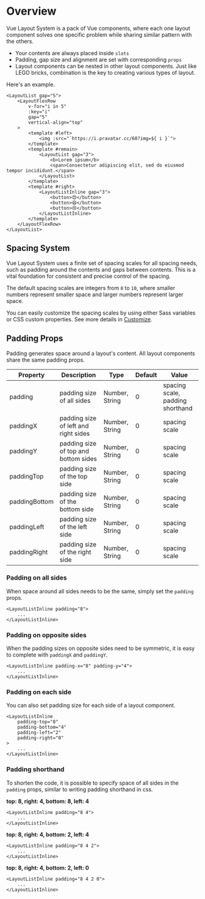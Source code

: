 # Overview
Vue Layout System is a pack of Vue components, where each one layout component solves one specific problem while sharing similar pattern with the others. 

- Your contents are always placed inside `slots`
- Padding, gap size and alignment are set with corresponding `props`
- Layout components can be nested in other layout components. Just like LEGO bricks, combination is the key to creating various types of layout.

Here's an example.

```vue live
<LayoutList gap="5">
    <LayoutFlexRow
        v-for="i in 5"
        :key="i"
        gap="5"
        vertical-align="top"
    >
        <template #left>
            <img :src="`https://i.pravatar.cc/60?img=${ i }`">
        </template>
        <template #remain>
            <LayoutList gap="3">
                <b>Lorem ipsum</b>
                <span>Consectetur adipiscing elit, sed do eiusmod tempor incididunt.</span>
            </LayoutList>
        </template>
        <template #right>
            <LayoutListInline gap="3">
                <button>😍️</button>
                <button>😆</button>
                <button>😢</button>
            </LayoutListInline>
        </template>
    </LayoutFlexRow>
</LayoutList>
```

## Spacing System
Vue Layout System uses a finite set of spacing scales for all spacing needs, such as padding around the contents and gaps between contents. This is a vital foundation for consistent and precise control of the spacing.

The default spacing scales are integers from `0` to `10`, where smaller numbers represent smaller space and larger numbers represent larger space.

You can easily customize the spacing scales by using either Sass variables or CSS custom properties. See more details in [Customize](/customize/).

<Doc-SpacingSystemDoc />

## Padding Props
Padding generates space around a layout's content. All layout components share the same padding props.

| Property | Description | Type | Default | Value |
| --- | --- | --- | --- | --- |
| padding | padding size of all sides | Number, String | 0 | spacing scale, padding shorthand |
| paddingX | padding size of left and right sides | Number, String | 0 | spacing scale |
| paddingY | padding size of top and bottom sides | Number, String | 0 | spacing scale |
| paddingTop | padding size of the top side | Number, String | 0 | spacing scale |
| paddingBottom | padding size of the bottom side | Number, String | 0 | spacing scale |
| paddingLeft | padding size of the left side | Number, String | 0 | spacing scale |
| paddingRight | padding size of the right side | Number, String | 0 | spacing scale |

### Padding on all sides
When space around all sides needs to be the same, simply set the `padding` props.

```vue
<LayoutListInline padding="8">
	...
</LayoutListInline>
```

<GreyBox inline>
<LayoutListInline padding="8">
<GreyBox v-for="i in 3" :key="i" size="s" />
</LayoutListInline>
</GreyBox>

### Padding on opposite sides
When the padding sizes on opposite sides need to be symmetric, it is easy to complete with `paddingX` and `paddingY`.

```vue
<LayoutListInline padding-x="8" padding-y="4">
	...
</LayoutListInline>
```

<GreyBox inline>
<LayoutListInline padding-x="8" padding-y="4">
<GreyBox v-for="i in 3" :key="i" size="s" />
</LayoutListInline>
</GreyBox>

### Padding on each side
You can also set padding size for each side of a layout component.

```vue
<LayoutListInline
	padding-top="8"
	padding-bottom="4"
	padding-left="2"
	padding-right="0"
>
	...
</LayoutListInline>
```

<GreyBox inline>
<LayoutListInline padding-top="8" padding-bottom="4" padding-left="2" padding-right="0">
<GreyBox v-for="i in 3" :key="i" size="s" />
</LayoutListInline>
</GreyBox>

### Padding shorthand
To shorten the code, it is possible to specify space of all sides in the `padding` props, similar to writing padding shorthand in css.


<b>top: 8, right: 4, bottom: 8, left: 4</b>
```vue
<LayoutListInline padding="8 4">
	...
</LayoutListInline>
```

<GreyBox inline>
<LayoutListInline padding="8 4">
<GreyBox v-for="i in 3" :key="i" size="s" />
</LayoutListInline>
</GreyBox>


<b>top: 8, right: 4, bottom: 2, left: 4</b>
```vue
<LayoutListInline padding="8 4 2">
	...
</LayoutListInline>
```

<GreyBox inline>
<LayoutListInline padding="8 4 2">
<GreyBox v-for="i in 3" :key="i" size="s" />
</LayoutListInline>
</GreyBox>


<b>top: 8, right: 4, bottom: 2, left: 0</b>
```vue
<LayoutListInline padding="8 4 2 0">
	...
</LayoutListInline>
```

<GreyBox inline>
<LayoutListInline padding="8 4 2 0">
<GreyBox v-for="i in 3" :key="i" size="s" />
</LayoutListInline>
</GreyBox>
